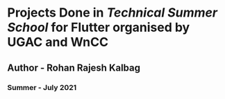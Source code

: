 # Projects Done in *Technical Summer School* for **Flutter** organised by **UGAC** and **WnCC**

## Author - Rohan Rajesh Kalbag
### Summer - July 2021 
